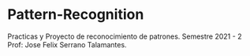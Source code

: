 # Pattern-Recognition
Practicas y Proyecto de reconocimiento de patrones.
Semestre  2021 - 2
Prof: Jose Felix Serrano Talamantes.
